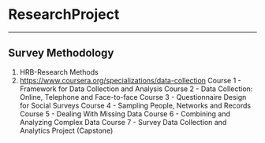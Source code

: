 # ResearchProject

------------------------------------
Survey Methodology
------------------------------------
1) HRB-Research Methods
2) https://www.coursera.org/specializations/data-collection
  Course 1 - Framework for Data Collection and Analysis
  Course 2 - Data Collection: Online, Telephone and Face-to-face
  Course 3 - Questionnaire Design for Social Surveys
  Course 4 - Sampling People, Networks and Records
  Course 5 - Dealing With Missing Data
  Course 6 - Combining and Analyzing Complex Data
  Course 7 - Survey Data Collection and Analytics Project (Capstone)
